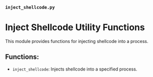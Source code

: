 ### `inject_shellcode.py`
# Inject Shellcode Utility Functions

This module provides functions for injecting shellcode into a process.

## Functions:
* `inject_shellcode`: Injects shellcode into a specified process.